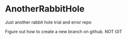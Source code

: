 # AnotherRabbitHole
Just another rabbit hole trial and error repo

Figure out how to create a new branch on github.  NOT GIT
